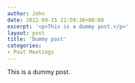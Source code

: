 ```yaml
---
author: John
date: 2022-09-15 21:59:36+00:00
excerpt: '<p>This is a dummy post.</p>'
layout: post
title: 'Dummy post'
categories:
- Past Meetings
---
```


<p>This is a dummy post.</p>

